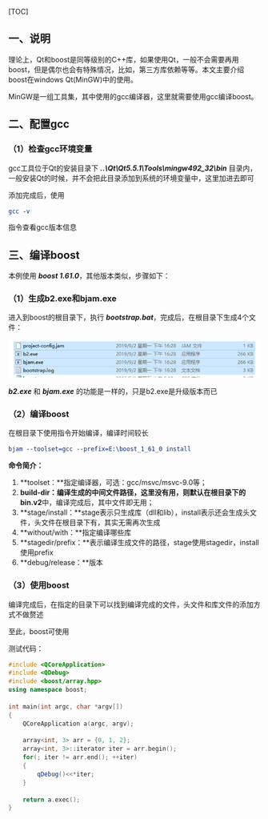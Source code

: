 [TOC]

## 一、说明

理论上，Qt和boost是同等级别的C++库，如果使用Qt，一般不会需要再用boost，但是偶尔也会有特殊情况，比如，第三方库依赖等等。本文主要介绍boost在windows Qt(MinGW)中的使用。

MinGW是一组工具集，其中使用的gcc编译器，这里就需要使用gcc编译boost。

## 二、配置gcc

### （1）检查gcc环境变量

gcc工具位于Qt的安装目录下 ***..\Qt\Qt5.5.1\Tools\mingw492_32\bin*** 目录内，一般安装Qt的时候，并不会把此目录添加到系统的环境变量中，这里加进去即可

添加完成后，使用 

```cmake
gcc -v
```

指令查看gcc版本信息

## 三、编译boost

本例使用 ***boost 1.61.0***，其他版本类似，步骤如下：

### （1）生成b2.exe和bjam.exe

进入到boost的根目录下，执行 ***bootstrap.bat***，完成后，在根目录下生成4个文件：

![1567418103266](1567418103266.png)



***b2.exe*** 和 ***bjam.exe*** 的功能是一样的，只是b2.exe是升级版本而已

### （2）编译boost

在根目录下使用指令开始编译，编译时间较长

```cmake
bjam --toolset=gcc --prefix=E:\boost_1_61_0 install
```

**命令简介：**

1. **toolset：**指定编译器，可选：gcc/msvc/msvc-9.0等；
2. **build-dir：**编译生成的中间文件路径，这里没有用，则默认在根目录下的**bin.v2**中，编译完成后，其中文件即无用；
3. **stage/install：**stage表示只生成库（dll和lib），install表示还会生成头文件，头文件在根目录下有，其实无需再次生成
4. **without/with：**指定编译哪些库
5. **stagedir/prefix：**表示编译生成文件的路径，stage使用stagedir，install使用prefix
6. **debug/release：**版本

### （3）使用boost

编译完成后，在指定的目录下可以找到编译完成的文件，头文件和库文件的添加方式不做赘述

至此，boost可使用

测试代码：

```c++
#include <QCoreApplication>
#include <QDebug>
#include <boost/array.hpp>
using namespace boost;

int main(int argc, char *argv[])
{
    QCoreApplication a(argc, argv);

    array<int, 3> arr = {0, 1, 2};
    array<int, 3>::iterator iter = arr.begin();
    for(; iter != arr.end(); ++iter)
    {
        qDebug()<<*iter;
    }

    return a.exec();
}
```



